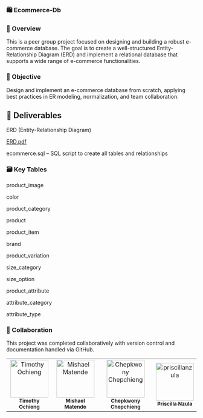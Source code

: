 ### 🛍️ Ecommerce-Db
### 📘 Overview
This is a peer group project focused on designing and building a robust e-commerce database. The goal is to create a well-structured Entity-Relationship Diagram (ERD) and implement a relational database that supports a wide range of e-commerce functionalities.

### 🎯 Objective
Design and implement an e-commerce database from scratch, applying best practices in ER modeling, normalization, and team collaboration.

## 📂 Deliverables
ERD (Entity-Relationship Diagram)

[ERD.pdf](https://github.com/user-attachments/files/19906650/ERD.pdf)


ecommerce.sql – SQL script to create all tables and relationships

### 🗃️ Key Tables
product_image

color

product_category

product

product_item

brand

product_variation

size_category

size_option

product_attribute

attribute_category

attribute_type

### 🤝 Collaboration
This project was completed collaboratively with version control and documentation handled via GitHub.

<!-- readme: contributors -start -->
<table>
  <thead></thead>
  <tbody>
    <tr>
      <td align="center">
        <a href="https://github.com/ochiengtim">
          <img src="https://avatars.githubusercontent.com/u/163648475?v=4" width="100;" alt="Timothy Ochieng"/>
          <br />
          <sub><b>Timothy Ochieng</b></sub>
        </a>
      </td>
      <td align="center">
        <a href="https://github.com/MishMatende">
          <img src="https://avatars.githubusercontent.com/u/113938133?v=4" width="100;" alt="Mishael Matende"/>
          <br />
          <sub><b>Mishael Matende</b></sub>
        </a>
      </td>
      <td align="center">
        <a href="https://github.com/chepkwonychepchieng">
          <img src="https://avatars.githubusercontent.com/u/205326460?v=4" width="100;" alt="Chepkwony Chepchieng"/>
          <br />
          <sub><b>Chepkwony Chepchieng</b></sub>
        </a>
      </td>
      <td align="center">
        <a href="https://github.com/priscillanzula">
          <img src="https://avatars.githubusercontent.com/u/144167777?v=4" width="100;" alt="priscillanzula"/>
          <br />
          <sub><b>Priscilla Nzula</b></sub>
        </a>
      </td>
    </tr>
  </tbody>
</table>
<!-- readme: contributors -end -->
